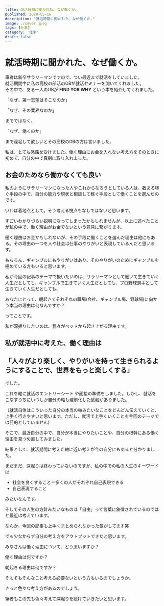 ```yaml
---
title: 就活時期に聞かれた、なぜ働くか。 
published: 2020-05-16
description: "就活時期に聞かれた、なぜ働くか."
image: ./cover.jpeg
tags: [仕事]
category: '仕事'
draft: false
---
```

# 就活時期に聞かれた、なぜ働くか。

筆者は新卒サラリーマンですので、つい最近まで就活をしていました。\
就活期間中に私の高校の部活のOBが就活セミナーを開いてくれました。\
その中で、ある一人のOBが **FIND YOR WHY** という本を紹介してくれました。

「なぜ、第一志望はそこなのか」

「なぜ、その業界なのか」

までではなく、

「なぜ、働くのか」

まで深堀して欲しいとその高校のOBの方は言いました。

私は、とても感銘を受けました。働く理由にお金を入れない考え方をそのときに初めて、自分の中で真剣に取り入れました。

## お金のためなら働かなくても良い

私のようにサラリーマンになった人やこれからなろうとしている人は、数ある稼ぐ手段の中で、自分の能力や現状と相談して稼ぐ手段として働くことを選んだのです。

いわば着地点として。そう考える視点もなしではないと思います。

すごいわかりづらい説明になってしまったかもしれませんが、以上に述べたことが私の中で、働く理由がお金でないという意見に繋がります。

働く理由はお金かもしれないが、その手段に働くことを選んだ理由は他にもある。その理由の一つを人や社会は仕事のやりがいと表現しているんだと思います。

もちろん、ギャンブルにもやりがいはあり、そのやりがいのためにギャンブルを極めている方もいると思います。

私が今回の記事のテーマで扱いたいのは、サラリーマンとして働いて生きていく人生だとしても、ギャンブルで生きていく人生だとしても、プロ野球選手として生きていく人生だとしても、

あなたにとって、朝起きてそれぞれの職場(会社、ギャンブル場、野球場)に向かう本当の理由は何なんですか？

ってことです。

私が深掘りしたいのは、我々がベッドから起き上がる理由です。

## 私が就活中に考えた、働く理由は
## 「人々がより楽しく、やりがいを持って生きられるようにすることで、世界をもっと楽しくする」

でした。

これを軸に就活のエントリーシート や面接の準備をしました。しかし、就活をこなすうちにいつしか自分の軸も建前化した感触がありました。

（就活自体はこういった自分の本当の軸みたいなことをどんどん伝えていくと、上手く行きやすいと思います。ただし、就活で上手くいくことを今回のテーマでは目的としていません）

そこで、最近自分の中で、自分が本当にやりたいことや、自分の根幹にある働く理由を見つめ直してみました。

結果として、就活期間に考えた軸に近い考えが今の自分にもあると分かりました。

まだまだ、深堀りは終わっていないのですが、私の中での私の人生のキーワードは

- 社会を良くすること＝多くの人がそれぞれ自己表現できる
- 自己表現すること

みたいなんです。

そしてその人生の方針みたいなものは「自由」って言葉に象徴されているのではと最近は考えています。

なんか、今回の記事も上手くまとめられなかった気がしてます笑

でも少なからず自分の考え方をアウトプットできたと思います。

みなさんは働く理由について、どう思いますか？

働く理由は何ですか？

朝起きる理由は何ですか？

そもそもそんなこと考える必要ないという方もいるのでしょうか。

きっと色々な考え方があるのでしょう。

筆者もこの先も色々考えて深堀りを続けていきたいと思います。
